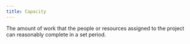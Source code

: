 ```yaml
---
title: Capacity
---
```

The amount of work that the people or resources assigned to the project can reasonably complete in a set period. 


